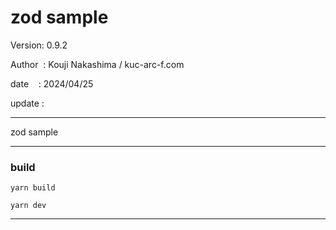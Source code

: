﻿# zod sample

 Version: 0.9.2

 Author  : Kouji Nakashima / kuc-arc-f.com

 date    : 2024/04/25

 update :

***

zod sample

***
### build

```
yarn build

yarn dev
```


***

